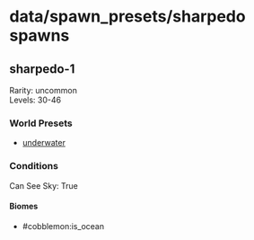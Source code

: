 # data/spawn_presets/sharpedo spawns  
  
## sharpedo-1  
Rarity: uncommon  
Levels: 30-46  
  
### World Presets  
* [underwater](/data/spawn_data/underwater.md)  
  
### Conditions  
Can See Sky: True  
  
#### Biomes  
  * #cobblemon:is_ocean
  
